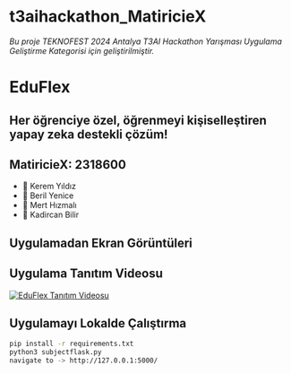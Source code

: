 # t3aihackathon_MatiricieX

*Bu proje TEKNOFEST 2024 Antalya T3AI Hackathon Yarışması Uygulama Geliştirme Kategorisi için geliştirilmiştir.*

# EduFlex
## Her öğrenciye özel, öğrenmeyi kişiselleştiren yapay zeka destekli çözüm!

## MatiricieX: 2318600
- 👤 Kerem Yıldız
- 👤 Beril Yenice
- 👤 Mert Hızmalı
- 👤 Kadircan Bilir

## Uygulamadan Ekran Görüntüleri

## Uygulama Tanıtım Videosu

[![EduFlex Tanıtım Videosu](https://img.youtube.com/vi/z6bSPNgeD9Y/0.jpg)](https://www.youtube.com/watch?v=z6bSPNgeD9Y)


## Uygulamayı Lokalde Çalıştırma
```bash
pip install -r requirements.txt
python3 subjectflask.py
navigate to -> http://127.0.0.1:5000/
